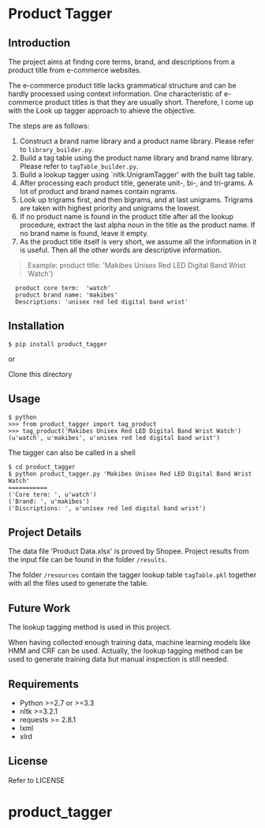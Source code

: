 Product Tagger
================

Introduction
------------

The project aims at findng core terms, brand, and descriptions from a product title from e-commerce websites.

The e-commerce product title lacks grammatical structure and can be hardly processed using context information. One characteristic of e-commerce product titles is that they are usually short. Therefore, I come up with the Look up tagger approach to ahieve the objective.

The steps are as follows:

1.  Construct a brand name library and a product name library. Please refer to `library_builder.py`.
2.  Build a tag table using the product name library and brand name library. Please refer to `tagTable_builder.py`.
3.  Build a lookup tagger using \`nltk.UnigramTagger' with the built tag table.
4.  After processing each product title, generate unit-, bi-, and tri-grams. A lot of product and brand names contain ngrams.
5.  Look up trigrams first, and then bigrams, and at last unigrams. Trigrams are taken with highest priority and unigrams the lowest.
6.  If no product name is found in the product title after all the lookup procedure, extract the last alpha noun in the title as the product name. If no brand name is found, leave it empty.
7.  As the product title itself is very short, we assume all the information in it is useful. Then all the other words are descriptive information.

> Example: product title: 'Makibes Unisex Red LED Digital Band Wrist Watch')

      product core term:  'watch'
      product brand name: 'makibes'
      Descriptions: 'unisex red led digital band wrist'

Installation
------------

    $ pip install product_tagger

or

Clone this directory

Usage
-----

    $ python
    >>> from product_tagger import tag_product
    >>> tag_product('Makibes Unisex Red LED Digital Band Wrist Watch')
    (u'watch', u'makibes', u'unisex red led digital band wrist')

The tagger can also be called in a shell

    $ cd product_tagger
    $ python product_tagger.py 'Makibes Unisex Red LED Digital Band Wrist Watch'
    ===========
    ('Core term: ', u'watch')
    ('Brand: ', u'makibes')
    ('Discriptions: ', u'unisex red led digital band wrist')

Project Details
---------------

The data file 'Product Data.xlsx' is proved by Shopee. Project results from the input file can be found in the folder `/results`.

The folder `/resources` contain the tagger lookup table `tagTable.pkl` together with all the files used to generate the table.

Future Work
-----------

The lookup tagging method is used in this project.

When having collected enough training data, machine learning models like HMM and CRF can be used. Actually, the lookup tagging method can be used to generate training data but manual inspection is still needed.

Requirements
------------

-   Python &gt;=2.7 or &gt;=3.3
-   nltk &gt;=3.2.1
-   requests &gt;= 2.8.1
-   lxml
-   xlrd

License
-------

Refer to LICENSE
# product_tagger
